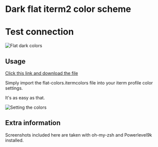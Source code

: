 # Dark flat iterm2 color scheme
# Test connection

![Flat dark colors](https://github.com/QuentinWatt/dark-flat-iterm-colors/blob/master/screenshots/main.png)

## Usage

[Click this link and download the file](https://github.com/QuentinWatt/dark-flat-iterm-colors/blob/master/flat-colors.itermcolors)

Simply import the flat-colors.itermcolors file into your iterm profile color settings. 

It's as easy as that.

![Setting the colors](https://github.com/QuentinWatt/dark-flat-iterm-colors/blob/master/screenshots/setting-the-colors.png)

## Extra information

Screenshots included here are taken with oh-my-zsh and Powerlevel9k installed.
